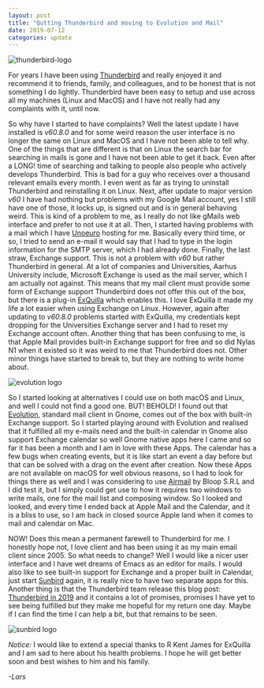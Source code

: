 ```yaml
---
layout: post
title: "Qutting Thunderbird and moving to Evolution and Mail"
date: 2019-07-12
categories: update
---
```


![thunderbird-logo](https://www.thunderbird.net/media/img/thunderbird/landing/wordmark-high-res.png)

For years I have been using
[Thunderbird](https://www.thunderbird.net/en-US/) and really enjoyed
it and recommend it to friends, family, and colleagues, and to be
honest that is not something I do lightly. Thunderbird have been easy
to setup and use across all my machines (Linux and MacOS) and I have
not really had any complaints with it, until now. 

So why have I started to have complaints? Well the latest update I
have installed is _v60.8.0_ and for some weird reason the user
interface is no longer the same on Linux and MacOS and I have not been
able to tell why. One of the things that are different is that on
Linux the search bar for searching in mails is gone and I have not
been able to get it back. Even after a LONG! time of searching and
talking to people also people who actively develops Thunderbird. This
is bad for a guy who receives over a thousand relevant emails every
month. I even went as far as trying to uninstall Thunderbird and
reinstalling it on Linux. Next, after update to major version _v60_ I
have had nothing but problems with my Google Mail account, yes I still
have one of those, it locks up, is signed out and is in general
behaving weird. This is kind of a problem to me, as I really do not
like gMails web interface and prefer to not use it at all. Then, I
started having problems with a mail which I have
[Unoeuro](https://www.unoeuro.com) hosting for me. Basically every
third time, or so, I tried to send an e-mail it would say that I had
to type in the login information for the SMTP server, which I had
already done. Finally, the last straw, Exchange support. This is not a
problem with _v60_ but rather Thunderbird in general. At a lot of
companies and Universities, Aarhus University include, Microsoft
Exchange is used as the mail server, which I am actually not
against. This means that my mail client must provide some form of
Exchange support Thunderbird does not offer this out of the box, but
there is a plug-in
[ExQuilla](https://addons.thunderbird.net/en-us/thunderbird/addon/exquilla-exchange-web-services/)
which enables this. I love ExQuilla it made my life a lot easier when
using Exchange on Linux. However, again after updating to _v60.8.0_
problems started with ExQuilla, my credentials kept dropping for the
Universities Exchange server and I had to reset my Exchange account
often. Another thing that has been confusing to me, is that Apple Mail
provides built-in Exchange support for free and so did Nylas N1 when
it existed so it was weird to me that Thunderbird does not.
Other minor things have started to break to, but they are
nothing to write home about.

![evolution logo](https://raw.githubusercontent.com/gnome-design-team/gnome-icons/master/apps/hicolor/256x256/apps/evolution.png) 

So I started looking at alternatives I could use on both macOS and
Linux, and well I could not find a good one. BUT! BEHOLD! I found out
that [Evolution](https://wiki.gnome.org/Apps/Evolution/), standard
mail client in Gnome, comes out of the box with built-in Exchange
support. So I started playing around with Evolution and realised that
it fulfilled all my e-mails need and the built-in calendar in Gnome
also support Exchange calendar so well Gnome native apps here I came
and so far it has been a month and I am in love with these Apps. The
calendar has a few bugs when creating events, but it is like start an
event a day before but that can be solved with a drag on the event
after creation. Now these Apps are not available on macOS for well
obvious reasons, so I had to look for things there as well and I was
considering to use [Airmail](https://airmailapp.com/) by Bloop S.R.L
and I did test it, but I simply could get use to how it requires two
windows to write mails, one for the mail list and composing window. So
I looked and looked, and every time I ended back at Apple Mail and the
Calendar, and it is a bliss to use, so I am back in closed source
Apple land when it comes to mail and calendar on Mac.

NOW! Does this mean a permanent farewell to Thunderbird for me. I
honestly hope not, I love client and has been using it as my main
email client since 2005. So what needs to change? Well I would like a
nicer user interface and I have wet dreams of Emacs as an editor for
mails. I would also like to see built-in support for Exchange and a
proper built in Calendar, just start
[Sunbird](https://www-archive.mozilla.org/projects/calendar/sunbird/download.html)
again, it is really nice to have two separate apps for this. Another
thing is that the Thunderbird team release this blog post:
[Thunderbird in
2019](https://blog.mozilla.org/thunderbird/2019/01/thunderbird-in-2019/)
and it contains a lot of promises, promises I have yet to see being
fulfilled but they make me hopeful for my return one day. Maybe if I
can find the time I can help a bit, but that remains to be seen.

![sunbird logo](https://upload.wikimedia.org/wikipedia/en/2/2e/SunbirdIcon.png)

_Notice:_ I would like to extend a special thanks to R Kent James for
ExQuilla and I am sad to here about his health problems. I hope he
will get better soon and best wishes to him and his family.

_-Lars_


